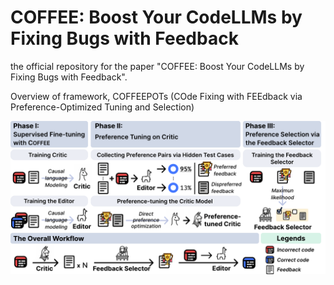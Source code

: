 # COFFEE: Boost Your CodeLLMs by Fixing Bugs with Feedback
the official repository for the paper "COFFEE: Boost Your CodeLLMs by Fixing Bugs with Feedback".

Overview of framework, COFFEEPOTs (COde Fixing with FEEdback via Preference-Optimized Tuning and Selection)
<p align="center">
  <img src="./Framework_Overview.pdf" width="100%" height="80%">
</p>